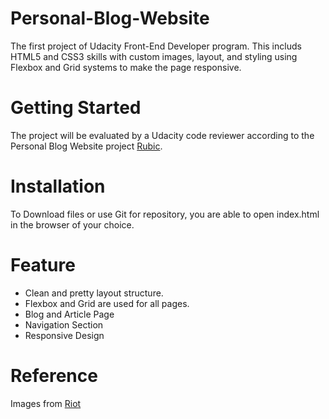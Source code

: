 # Personal-Blog-Website

The first project of Udacity Front-End Developer program. This includs HTML5 and CSS3 skills with custom images, layout, and styling using Flexbox and Grid systems to make the page responsive.

# Getting Started

The project will be evaluated by a Udacity code reviewer according to the Personal Blog Website project [Rubic](https://review.udacity.com/#!/rubrics/2667/view).

# Installation

To Download files or use Git for repository, you are able to open index.html in the browser of your choice.

# Feature

- Clean and pretty layout structure.
- Flexbox and Grid are used for all pages.
- Blog and Article Page
- Navigation Section
- Responsive Design

# Reference

Images from [Riot](https://www.riotgames.com/zh-cn)
